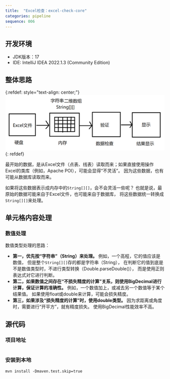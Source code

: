 ```yaml
---
title:  "Excel检查：excel-check-core"
categories: pipeline
sequence: 006
---
```


## 开发环境

- JDK版本：17
- IDE: IntelliJ IDEA 2022.1.3 (Community Edition)

## 整体思路

{:refdef: style="text-align: center;"}
![](/assets/image/pipeline/excel-point-and-line-data-check-implementation.png)
{: refdef}

最开始的数据，是从Excel文件（点表、线表）读取而来；如果直接使用操作Excel的类库（例如，Apache POI），可能会显得“不灵活”。
因为这些数据，也有可能从数据库读取而来。

如果将这些数据表示成内存中的`String[][]`，会不会灵活一些呢？
也就是说，最原始的数据可能来自于Excel文件，也可能来自于数据库，
将这些数据统一转换成`String[][]`来处理。


## 单元格内容处理

### 数值处理

<p>
    数值类型处理的思路：
</p>
<ul>
    <li>
        <b>第一，优先按“字符串”（String）来处理。</b>
        例如，一个高程，它的值应该是数值，
        但是整个<code>String[][]</code>存的都是字符串（String），
        在判断它的值到底是不是数值类型时，不进行类型转换（Double.parseDouble()），
        而是使用正则表达式对它进行判断。
    </li>
    <li>
        <b>第二，如果数值之间存在“不损失精度的计算”关系，则使用BigDecimal进行计算，保证计算的准确性。</b>
        例如，一个数值加上，或减去另一个数值等于某个结果值。
        如果使用float或double来计算，可能会损失精度。
    </li>
    <li>
        <b>第三，如果涉及“损失精度的计算”时，使用double类型。</b>
        因为求距离或角度时，需要进行“开平方”，就有精度损失。
        使用BigDecimal性能效率不高。
    </li>
</ul>

## 源代码

### 项目地址

```text

```

### 安装到本地

```text
mvn install -Dmaven.test.skip=true
```

